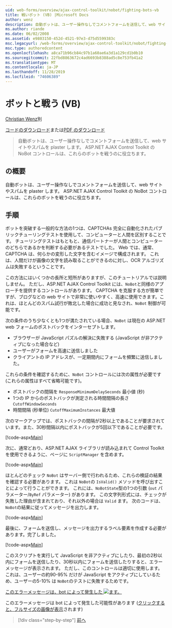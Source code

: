 ```yaml
---
uid: web-forms/overview/ajax-control-toolkit/nobot/fighting-bots-vb
title: 戦いボット (VB) |Microsoft Docs
author: wenz
description: 自動ボットは、ユーザー操作なしでコメントフォームを送信して、web サイトやスパムを plaster します。 ASP.NET AJAX Con の NoBot コントロール...
ms.author: riande
ms.date: 06/02/2008
ms.assetid: e9803150-452d-4521-97e3-d75d5599383c
msc.legacyurl: /web-forms/overview/ajax-control-toolkit/nobot/fighting-bots-vb
msc.type: authoredcontent
ms.openlocfilehash: a8ca71b96cb84c97b1a60ae6a3d1a129cd1b0b10
ms.sourcegitcommit: 22fbd8863672c4ad6693b8388ad5c8e753fb41a2
ms.translationtype: MT
ms.contentlocale: ja-JP
ms.lasthandoff: 11/28/2019
ms.locfileid: "74606389"
---
```

# <a name="fighting-bots-vb"></a>ボットと戦う (VB)

[Christian Wenz](https://github.com/wenz)別

[コードのダウンロード](https://download.microsoft.com/download/9/3/f/93f8daea-bebd-4821-833b-95205389c7d0/NoBot0.vb.zip)または[PDF のダウンロード](https://download.microsoft.com/download/b/6/a/b6ae89ee-df69-4c87-9bfb-ad1eb2b23373/nobot0VB.pdf)

> 自動ボットは、ユーザー操作なしでコメントフォームを送信して、web サイトやスパムを plaster します。 ASP.NET AJAX Control Toolkit の NoBot コントロールは、これらのボットを戦うのに役立ちます。

## <a name="overview"></a>の概要

自動ボットは、ユーザー操作なしでコメントフォームを送信して、web サイトやスパムを plaster します。 ASP.NET AJAX Control Toolkit の NoBot コントロールは、これらのボットを戦うのに役立ちます。

## <a name="steps"></a>手順

ボットを突破する一般的な方法の1つは、CAPTCHAs 完全に自動化されたパブリックチューリングテストを使用して、コンピューターと人間を区別することです。 チューリングテストはもともと、通信パートナーが人間とコンピューターのどちらであるかを判断する必要があるテストでした。 Web では、通常、CAPTCHA は、何らかの変形した文字を含むイメージで構成されます。 これは、人間だけが画像の文字を読み取ることができるのに対し、OCR アルゴリズムは失敗するということです。

この方法にはいくつかの長所と短所がありますが、このチュートリアルでは説明しません。 ただし、ASP.NET AJAX Control Toolkit には、`NoBot`と同様のアプローチを提供するコントロールがあります。 CAPTCHA を克服する方が簡単ですが、ブログなどの web サイトで非常に使いやすく、高速に使用できます。これは、ほとんどのスパム試行が敗北した場合に成功と見なされ、`NoBot` 制御が可能です。

次の条件のうち少なくとも1つが満たされている場合、`NoBot` は現在の ASP.NET web フォームのポストバックをインターセプトします。

- ブラウザーが JavaScript パズルの解決に失敗する (JavaScript が非アクティブになった場合など)
- ユーザーがフォームを高速に送信しました
- クライアントの IP アドレスが、一定期間内にフォームを頻繁に送信しました。

これらの条件を確認するために、`NoBot` コントロールには次の属性が必要です (これらの属性はすべて省略可能です)。

- ポストバックの間隔を `ResponseMinimumDelaySeconds` 最小値 (秒)
- 1つの IP からのポストバックが測定される時間間隔の長さ `CutoffWindowSeconds`
- 時間間隔 (秒単位) `CutoffMaximumInstances` 最大値

次のマークアップでは、ポストバックの間隔が2秒以上であることが要求されています。また、30秒間隔以内にポストバックが5回以下であることが必要です。

[!code-aspx[Main](fighting-bots-vb/samples/sample1.aspx)]

次に、通常どおり、ASP.NET AJAX ライブラリが読み込まれて Control Toolkit を使用できるように、ページに `ScriptManager` を含めます。

[!code-aspx[Main](fighting-bots-vb/samples/sample2.aspx)]

ほとんどのチェック `NoBot` はサーバー側で行われるため、これらの検証の結果を確認する必要があります。 これは `NoBot`の `IsValid()` メソッドを呼び出すことによって行うことができます。 これには、`NoBotState`型の1つの引数 (`out` パラメーター/`ByRef` パラメーター) があります。 この文字列形式には、チェックが失敗した理由が含まれており、それ以外の場合は `Valid` ます。 次のコードは、`NoBot`の結果に従ってメッセージを出力します。

[!code-aspx[Main](fighting-bots-vb/samples/sample3.aspx)]

最後に、フォームを送信し、メッセージを出力するラベル要素を作成する必要があります。完了しました。

[!code-aspx[Main](fighting-bots-vb/samples/sample4.aspx)]

このスクリプトを実行して JavaScript を非アクティブにしたり、最初の2秒以内にフォームを送信したり、30秒以内にフォームを送信したりすると、エラーメッセージが表示されます。 ただし、このコントロールは適切に使用します。これは、ユーザーの約90-95% だけが JavaScript をアクティブにしているため、ユーザーの5-10% は `NoBot`のテストに失敗するためです。

[このエラーメッセージは、bot によって発生した ![ます。](fighting-bots-vb/_static/image2.png)](fighting-bots-vb/_static/image1.png)

このエラーメッセージは bot によって発生した可能性があります ([クリックすると、フルサイズの画像が表示](fighting-bots-vb/_static/image3.png)されます)

> [!div class="step-by-step"]
> [前へ](fighting-bots-cs.md)
